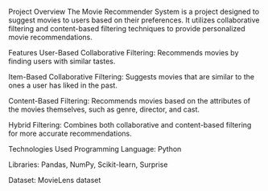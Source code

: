 Project Overview
The Movie Recommender System is a project designed to suggest movies to users based on their preferences. It utilizes collaborative filtering and content-based filtering techniques to provide personalized movie recommendations.

Features
User-Based Collaborative Filtering: Recommends movies by finding users with similar tastes.

Item-Based Collaborative Filtering: Suggests movies that are similar to the ones a user has liked in the past.

Content-Based Filtering: Recommends movies based on the attributes of the movies themselves, such as genre, director, and cast.

Hybrid Filtering: Combines both collaborative and content-based filtering for more accurate recommendations.

Technologies Used
Programming Language: Python

Libraries: Pandas, NumPy, Scikit-learn, Surprise

Dataset: MovieLens dataset
